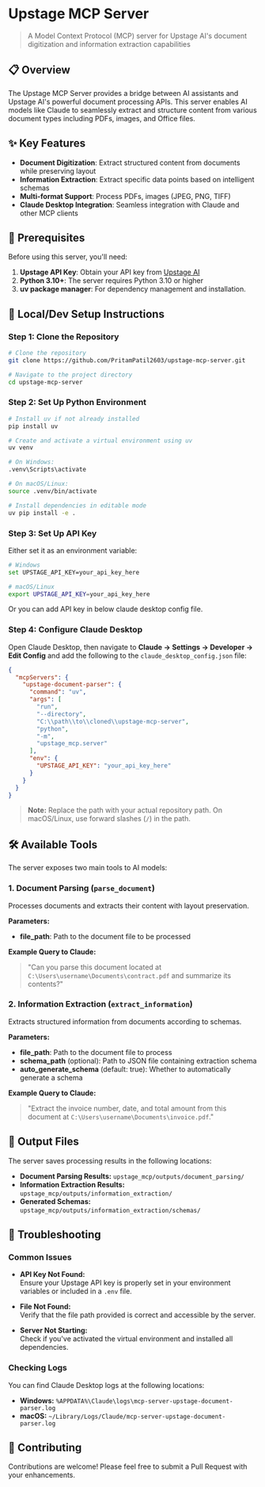 # Upstage MCP Server

> A Model Context Protocol (MCP) server for Upstage AI's document digitization and information extraction capabilities

## 📋 Overview

The Upstage MCP Server provides a bridge between AI assistants and Upstage AI's powerful document processing APIs. This server enables AI models like Claude to seamlessly extract and structure content from various document types including PDFs, images, and Office files.

## ✨ Key Features

- **Document Digitization**: Extract structured content from documents while preserving layout
- **Information Extraction**: Extract specific data points based on intelligent schemas
- **Multi-format Support**: Process PDFs, images (JPEG, PNG, TIFF)
- **Claude Desktop Integration**: Seamless integration with Claude and other MCP clients

## 🔑 Prerequisites

Before using this server, you'll need:

1. **Upstage API Key**: Obtain your API key from [Upstage AI](https://console.upstage.ai/api-keys?api=chat)
2. **Python 3.10+**: The server requires Python 3.10 or higher
3. **uv package manager**: For dependency management and installation.

## 🚀 Local/Dev Setup Instructions

### Step 1: Clone the Repository

```bash
# Clone the repository
git clone https://github.com/PritamPatil2603/upstage-mcp-server.git

# Navigate to the project directory
cd upstage-mcp-server
```

### Step 2: Set Up Python Environment

```bash
# Install uv if not already installed
pip install uv

# Create and activate a virtual environment using uv
uv venv

# On Windows:
.venv\Scripts\activate

# On macOS/Linux:
source .venv/bin/activate

# Install dependencies in editable mode
uv pip install -e .
```

### Step 3: Set Up API Key

Either set it as an environment variable:

```bash
# Windows
set UPSTAGE_API_KEY=your_api_key_here

# macOS/Linux
export UPSTAGE_API_KEY=your_api_key_here
```

Or you can add API key in below claude desktop config file.

### Step 4: Configure Claude Desktop

Open Claude Desktop, then navigate to **Claude → Settings → Developer → Edit Config** and add the following to the `claude_desktop_config.json` file:

```json
{
  "mcpServers": {
    "upstage-document-parser": {
      "command": "uv",
      "args": [
        "run",
        "--directory",
        "C:\\path\\to\\cloned\\upstage-mcp-server",
        "python",
        "-m",
        "upstage_mcp.server"
      ],
      "env": {
        "UPSTAGE_API_KEY": "your_api_key_here"
      }
    }
  }
}
```

> **Note:** Replace the path with your actual repository path. On macOS/Linux, use forward slashes (`/`) in the path.

## 🛠️ Available Tools

The server exposes two main tools to AI models:

### 1. Document Parsing (`parse_document`)

Processes documents and extracts their content with layout preservation.

**Parameters:**

- **file_path**: Path to the document file to be processed

**Example Query to Claude:**

> "Can you parse this document located at `C:\Users\username\Documents\contract.pdf` and summarize its contents?"

### 2. Information Extraction (`extract_information`)

Extracts structured information from documents according to schemas.

**Parameters:**

- **file_path**: Path to the document file to process
- **schema_path** (optional): Path to JSON file containing extraction schema
- **auto_generate_schema** (default: true): Whether to automatically generate a schema

**Example Query to Claude:**

> "Extract the invoice number, date, and total amount from this document at `C:\Users\username\Documents\invoice.pdf`."

## 📂 Output Files

The server saves processing results in the following locations:

- **Document Parsing Results:** `upstage_mcp/outputs/document_parsing/`
- **Information Extraction Results:** `upstage_mcp/outputs/information_extraction/`
- **Generated Schemas:** `upstage_mcp/outputs/information_extraction/schemas/`

## 🔧 Troubleshooting

### Common Issues

- **API Key Not Found:**  
  Ensure your Upstage API key is properly set in your environment variables or included in a `.env` file.
  
- **File Not Found:**  
  Verify that the file path provided is correct and accessible by the server.
  
- **Server Not Starting:**  
  Check if you've activated the virtual environment and installed all dependencies.

### Checking Logs

You can find Claude Desktop logs at the following locations:

- **Windows:** `%APPDATA%\Claude\logs\mcp-server-upstage-document-parser.log`
- **macOS:** `~/Library/Logs/Claude/mcp-server-upstage-document-parser.log`

## 🤝 Contributing

Contributions are welcome! Please feel free to submit a Pull Request with your enhancements.


